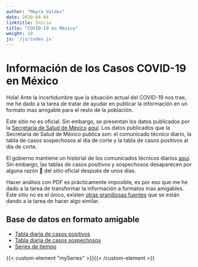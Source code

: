 ```yaml
---
author: "Mayra Valdes"
date: 2020-04-04
linktitle: Inicio
title: "COVID-19 en México"
weight: 10
js: '/js/index.js'
---
```


# Información de los Casos COVID-19 en México

Hola! Ante la incertidumbre que la situación actual del COVID-19 nos trae, me he dado a la tarea de tratar de ayudar en publicar la información en un formato mas amigable para el resto de la población.

Este sitio no es oficial. Sin embargo, se presentan los datos publicados por la [Secretaría de Salud de México](https://twitter.com/@SSalud_mx) [aquí](https://www.gob.mx/salud/documentos/coronavirus-covid-19-comunicado-tecnico-diario-238449). Los datos publicados que la Secretaría de Salud de México publica son: el comunicado técnico diario, la tabla de casos sospechosos al día de corte y la tabla de casos positivos al día de corte. 

El gobierno mantiene un historial de los comunicados técnicos diarios [aquí](https://www.gob.mx/salud/documentos/informacion-internacional-y-nacional-sobre-nuevo-coronavirus-2019-ncov). Sin embargo, las tablas de casos positivos y sospechosos desaparecen por alguna razón 🤷 del sitio oficial después de unos días. 

Hacer análisis con PDF es prácticamente imposible, es por eso que me he dado a la tarea de transformar la información a formatos mas amigables. Este sitio no es el único, existen [otras grandiosas fuentes](/docs/otros/trabajos-similares/) que se están dando a la tarea de hacer algo similar. 

## Base de datos en formato amigable
* [Tabla diaria de casos positivos](/docs/datos/tablas-casos/casos-positivos/)
* [Tabla diaria de casos sospechosos](/docs/datos/tablas-casos/casos-sospechosos/)
* [Series de tiempo](/docs/datos/series-de-tiempo/)

{{< custom-element "mySeries" >}}{{< /custom-element >}}